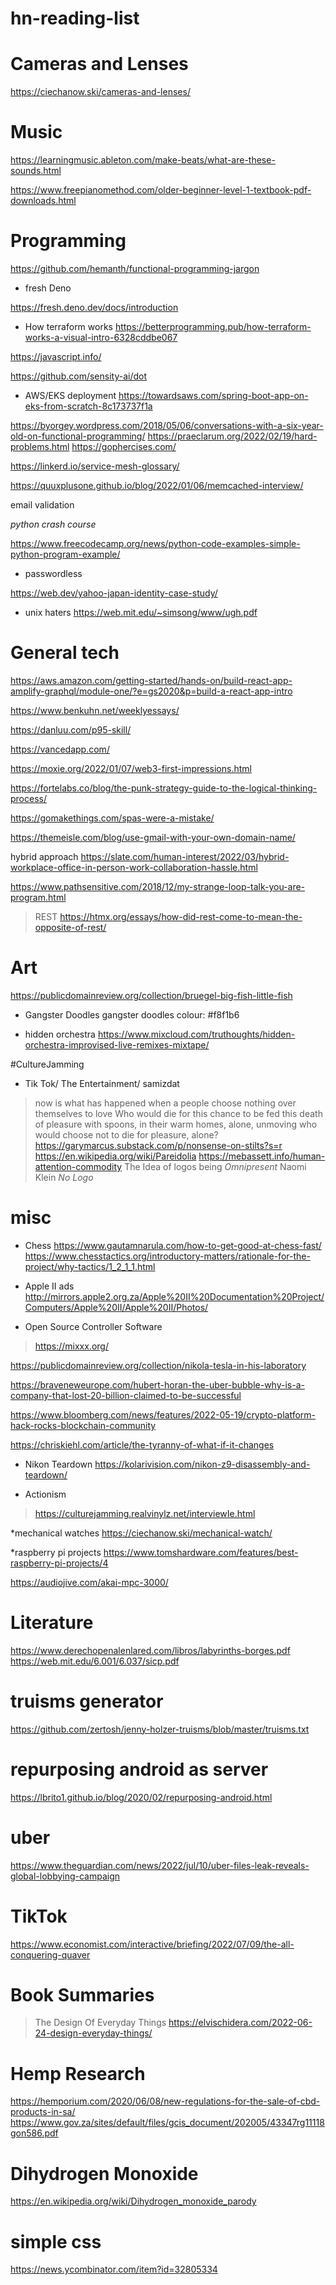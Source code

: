 # hn-reading-list



# Cameras and Lenses

https://ciechanow.ski/cameras-and-lenses/


# Music

https://learningmusic.ableton.com/make-beats/what-are-these-sounds.html

https://www.freepianomethod.com/older-beginner-level-1-textbook-pdf-downloads.html

# Programming 

https://github.com/hemanth/functional-programming-jargon

* fresh Deno

https://fresh.deno.dev/docs/introduction

* How terraform works
https://betterprogramming.pub/how-terraform-works-a-visual-intro-6328cddbe067

https://javascript.info/

https://github.com/sensity-ai/dot

* AWS/EKS deployment
https://towardsaws.com/spring-boot-app-on-eks-from-scratch-8c173737f1a


https://byorgey.wordpress.com/2018/05/06/conversations-with-a-six-year-old-on-functional-programming/
https://praeclarum.org/2022/02/19/hard-problems.html
https://gophercises.com/

https://linkerd.io/service-mesh-glossary/

https://quuxplusone.github.io/blog/2022/01/06/memcached-interview/

email validation

*python crash course*

https://www.freecodecamp.org/news/python-code-examples-simple-python-program-example/

* passwordless

https://web.dev/yahoo-japan-identity-case-study/

* unix haters
https://web.mit.edu/~simsong/www/ugh.pdf

# General tech

https://aws.amazon.com/getting-started/hands-on/build-react-app-amplify-graphql/module-one/?e=gs2020&p=build-a-react-app-intro

https://www.benkuhn.net/weeklyessays/

https://danluu.com/p95-skill/

https://vancedapp.com/

https://moxie.org/2022/01/07/web3-first-impressions.html

https://fortelabs.co/blog/the-punk-strategy-guide-to-the-logical-thinking-process/

https://gomakethings.com/spas-were-a-mistake/

https://themeisle.com/blog/use-gmail-with-your-own-domain-name/

hybrid approach
https://slate.com/human-interest/2022/03/hybrid-workplace-office-in-person-work-collaboration-hassle.html


https://www.pathsensitive.com/2018/12/my-strange-loop-talk-you-are-program.html

> REST
https://htmx.org/essays/how-did-rest-come-to-mean-the-opposite-of-rest/


# Art

https://publicdomainreview.org/collection/bruegel-big-fish-little-fish

* Gangster Doodles
gangster doodles colour: #f8f1b6

* hidden orchestra
https://www.mixcloud.com/truthoughts/hidden-orchestra-improvised-live-remixes-mixtape/


#CultureJamming
* Tik Tok/ The Entertainment/ samizdat
> now is what has happened when a people choose nothing over themselves to love
> Who would die for this chance to be fed this death of pleasure with spoons, in their warm homes, alone, unmoving
> who would choose not to die for pleasure, alone?
> https://garymarcus.substack.com/p/nonsense-on-stilts?s=r
> https://en.wikipedia.org/wiki/Pareidolia
> https://mebassett.info/human-attention-commodity
The Idea of logos being _Omnipresent_
Naomi Klein _No Logo_ 

# misc

* Chess
https://www.gautamnarula.com/how-to-get-good-at-chess-fast/
https://www.chesstactics.org/introductory-matters/rationale-for-the-project/why-tactics/1_2_1_1.html

* Apple II ads 
http://mirrors.apple2.org.za/Apple%20II%20Documentation%20Project/Computers/Apple%20II/Apple%20II/Photos/


* Open Source Controller Software
> https://mixxx.org/

https://publicdomainreview.org/collection/nikola-tesla-in-his-laboratory

https://braveneweurope.com/hubert-horan-the-uber-bubble-why-is-a-company-that-lost-20-billion-claimed-to-be-successful

https://www.bloomberg.com/news/features/2022-05-19/crypto-platform-hack-rocks-blockchain-community

https://chriskiehl.com/article/the-tyranny-of-what-if-it-changes

* Nikon Teardown
https://kolarivision.com/nikon-z9-disassembly-and-teardown/

* Actionism

> https://culturejamming.realvinylz.net/interviewIe.html

*mechanical watches
https://ciechanow.ski/mechanical-watch/

*raspberry pi projects
https://www.tomshardware.com/features/best-raspberry-pi-projects/4

https://audiojive.com/akai-mpc-3000/

# Literature

https://www.derechopenalenlared.com/libros/labyrinths-borges.pdf
https://web.mit.edu/6.001/6.037/sicp.pdf

# truisms generator
https://github.com/zertosh/jenny-holzer-truisms/blob/master/truisms.txt

# repurposing android as server 
https://lbrito1.github.io/blog/2020/02/repurposing-android.html


# uber

https://www.theguardian.com/news/2022/jul/10/uber-files-leak-reveals-global-lobbying-campaign

# TikTok
https://www.economist.com/interactive/briefing/2022/07/09/the-all-conquering-quaver

# Book Summaries

> The Design Of Everyday Things
https://elvischidera.com/2022-06-24-design-everyday-things/


# Hemp Research
https://hemporium.com/2020/06/08/new-regulations-for-the-sale-of-cbd-products-in-sa/
https://www.gov.za/sites/default/files/gcis_document/202005/43347rg11118gon586.pdf


# Dihydrogen Monoxide

https://en.wikipedia.org/wiki/Dihydrogen_monoxide_parody


# simple css
https://news.ycombinator.com/item?id=32805334
